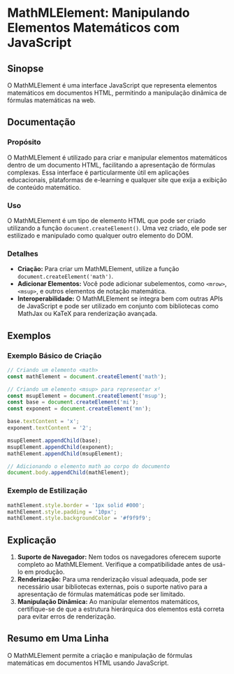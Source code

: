 <!--
Meta Description: # MathMLElement: Manipulando Elementos Matemáticos com JavaScript ## Sinopse O MathMLElement é uma interface JavaScript que representa elementos matem...
Meta Keywords: mathmlelement, elementos, para, document, javascript
-->

# MathMLElement: Manipulando Elementos Matemáticos com JavaScript

## Sinopse
O MathMLElement é uma interface JavaScript que representa elementos matemáticos em documentos HTML, permitindo a manipulação dinâmica de fórmulas matemáticas na web.

## Documentação

### Propósito
O MathMLElement é utilizado para criar e manipular elementos matemáticos dentro de um documento HTML, facilitando a apresentação de fórmulas complexas. Essa interface é particularmente útil em aplicações educacionais, plataformas de e-learning e qualquer site que exija a exibição de conteúdo matemático.

### Uso
O MathMLElement é um tipo de elemento HTML que pode ser criado utilizando a função `document.createElement()`. Uma vez criado, ele pode ser estilizado e manipulado como qualquer outro elemento do DOM.

### Detalhes
- **Criação:** Para criar um MathMLElement, utilize a função `document.createElement('math')`.
- **Adicionar Elementos:** Você pode adicionar subelementos, como `<mrow>`, `<msup>`, e outros elementos de notação matemática.
- **Interoperabilidade:** O MathMLElement se integra bem com outras APIs de JavaScript e pode ser utilizado em conjunto com bibliotecas como MathJax ou KaTeX para renderização avançada.

## Exemplos

### Exemplo Básico de Criação
```javascript
// Criando um elemento <math>
const mathElement = document.createElement('math');

// Criando um elemento <msup> para representar x²
const msupElement = document.createElement('msup');
const base = document.createElement('mi');
const exponent = document.createElement('mn');

base.textContent = 'x';
exponent.textContent = '2';

msupElement.appendChild(base);
msupElement.appendChild(exponent);
mathElement.appendChild(msupElement);

// Adicionando o elemento math ao corpo do documento
document.body.appendChild(mathElement);
```

### Exemplo de Estilização
```javascript
mathElement.style.border = '1px solid #000';
mathElement.style.padding = '10px';
mathElement.style.backgroundColor = '#f9f9f9';
```

## Explicação
1. **Suporte de Navegador:** Nem todos os navegadores oferecem suporte completo ao MathMLElement. Verifique a compatibilidade antes de usá-lo em produção.
2. **Renderização:** Para uma renderização visual adequada, pode ser necessário usar bibliotecas externas, pois o suporte nativo para a apresentação de fórmulas matemáticas pode ser limitado.
3. **Manipulação Dinâmica:** Ao manipular elementos matemáticos, certifique-se de que a estrutura hierárquica dos elementos está correta para evitar erros de renderização.

## Resumo em Uma Linha
O MathMLElement permite a criação e manipulação de fórmulas matemáticas em documentos HTML usando JavaScript.
